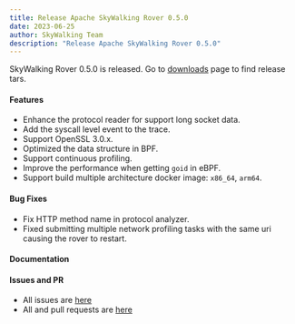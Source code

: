```yaml
---
title: Release Apache SkyWalking Rover 0.5.0
date: 2023-06-25
author: SkyWalking Team
description: "Release Apache SkyWalking Rover 0.5.0"
---
```


SkyWalking Rover 0.5.0 is released. Go to [downloads](https://skywalking.apache.org/downloads) page to find release tars.

#### Features
* Enhance the protocol reader for support long socket data.
* Add the syscall level event to the trace.
* Support OpenSSL 3.0.x.
* Optimized the data structure in BPF.
* Support continuous profiling.
* Improve the performance when getting `goid` in eBPF.
* Support build multiple architecture docker image: `x86_64`, `arm64`.

#### Bug Fixes
* Fix HTTP method name in protocol analyzer.
* Fixed submitting multiple network profiling tasks with the same uri causing the rover to restart.

#### Documentation

#### Issues and PR
- All issues are [here](https://github.com/apache/skywalking/milestone/167?closed=1)
- All and pull requests are [here](https://github.com/apache/skywalking-rover/milestone/5?closed=1)